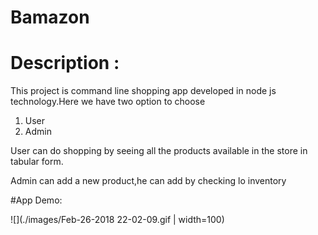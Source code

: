 # Bamazon

# Description : 

This project is command line shopping app developed in node js technology.Here we have two option to choose 

1. User
2. Admin

User can do shopping by seeing all the products available in the store in tabular form.

Admin can add a new product,he can add by checking lo inventory

#App Demo:

![](./images/Feb-26-2018 22-02-09.gif | width=100)